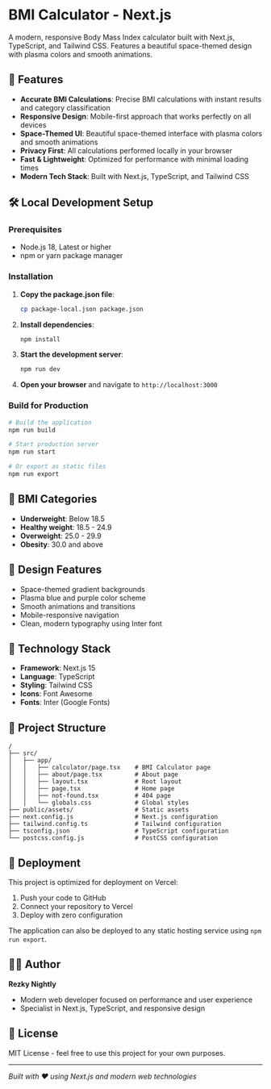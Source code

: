 # BMI Calculator - Next.js

A modern, responsive Body Mass Index calculator built with Next.js, TypeScript, and Tailwind CSS. Features a beautiful space-themed design with plasma colors and smooth animations.

## 🚀 Features

- **Accurate BMI Calculations**: Precise BMI calculations with instant results and category classification
- **Responsive Design**: Mobile-first approach that works perfectly on all devices
- **Space-Themed UI**: Beautiful space-themed interface with plasma colors and smooth animations
- **Privacy First**: All calculations performed locally in your browser
- **Fast & Lightweight**: Optimized for performance with minimal loading times
- **Modern Tech Stack**: Built with Next.js, TypeScript, and Tailwind CSS

## 🛠️ Local Development Setup

### Prerequisites
- Node.js 18, Latest or higher
- npm or yarn package manager

### Installation

1. **Copy the package.json file**:
   ```bash
   cp package-local.json package.json
   ```

2. **Install dependencies**:
   ```bash
   npm install
   ```

3. **Start the development server**:
   ```bash
   npm run dev
   ```

4. **Open your browser** and navigate to `http://localhost:3000`

### Build for Production

```bash
# Build the application
npm run build

# Start production server
npm run start

# Or export as static files
npm run export
```

## 📱 BMI Categories

- **Underweight**: Below 18.5
- **Healthy weight**: 18.5 - 24.9
- **Overweight**: 25.0 - 29.9
- **Obesity**: 30.0 and above

## 🎨 Design Features

- Space-themed gradient backgrounds
- Plasma blue and purple color scheme
- Smooth animations and transitions
- Mobile-responsive navigation
- Clean, modern typography using Inter font

## 🔧 Technology Stack

- **Framework**: Next.js 15
- **Language**: TypeScript
- **Styling**: Tailwind CSS
- **Icons**: Font Awesome
- **Fonts**: Inter (Google Fonts)

## 📁 Project Structure

```
/
├── src/
│   ├── app/
│   │   ├── calculator/page.tsx    # BMI Calculator page
│   │   ├── about/page.tsx         # About page
│   │   ├── layout.tsx             # Root layout
│   │   ├── page.tsx               # Home page
│   │   ├── not-found.tsx          # 404 page
│   │   └── globals.css            # Global styles
├── public/assets/                 # Static assets
├── next.config.js                 # Next.js configuration
├── tailwind.config.ts             # Tailwind configuration
├── tsconfig.json                  # TypeScript configuration
└── postcss.config.js              # PostCSS configuration
```

## 🚀 Deployment

This project is optimized for deployment on Vercel:

1. Push your code to GitHub
2. Connect your repository to Vercel
3. Deploy with zero configuration

The application can also be deployed to any static hosting service using `npm run export`.

## 👨‍💻 Author

**Rezky Nightly**
- Modern web developer focused on performance and user experience
- Specialist in Next.js, TypeScript, and responsive design

## 📄 License

MIT License - feel free to use this project for your own purposes.

---

*Built with ❤️ using Next.js and modern web technologies*
